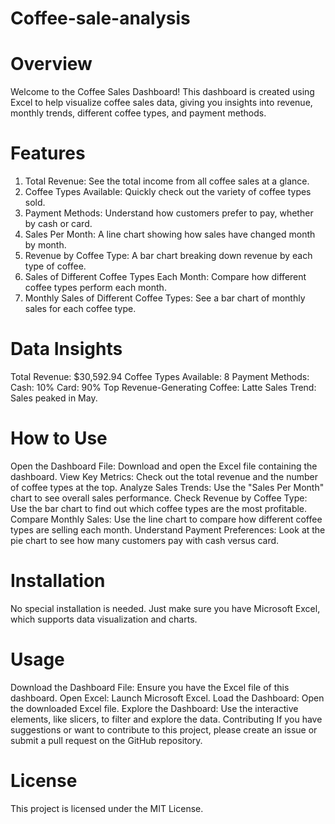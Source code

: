 # Coffee-sale-analysis

# Overview
Welcome to the Coffee Sales Dashboard! This dashboard is created using Excel to help visualize coffee sales data, giving you insights into revenue, monthly trends, different coffee types, and payment methods.

# Features
1. Total Revenue: See the total income from all coffee sales at a glance.
2. Coffee Types Available: Quickly check out the variety of coffee types sold.
3. Payment Methods: Understand how customers prefer to pay, whether by cash or card.
4. Sales Per Month: A line chart showing how sales have changed month by month.
5. Revenue by Coffee Type: A bar chart breaking down revenue by each type of coffee.
6. Sales of Different Coffee Types Each Month: Compare how different coffee types perform each month.
7. Monthly Sales of Different Coffee Types: See a bar chart of monthly sales for each coffee type.
# Data Insights
Total Revenue: $30,592.94
Coffee Types Available: 8
Payment Methods:
Cash: 10%
Card: 90%
Top Revenue-Generating Coffee: Latte
Sales Trend: Sales peaked in May.
# How to Use
Open the Dashboard File: Download and open the Excel file containing the dashboard.
View Key Metrics: Check out the total revenue and the number of coffee types at the top.
Analyze Sales Trends: Use the "Sales Per Month" chart to see overall sales performance.
Check Revenue by Coffee Type: Use the bar chart to find out which coffee types are the most profitable.
Compare Monthly Sales: Use the line chart to compare how different coffee types are selling each month.
Understand Payment Preferences: Look at the pie chart to see how many customers pay with cash versus card.
# Installation
No special installation is needed. Just make sure you have Microsoft Excel, which supports data visualization and charts.

# Usage
Download the Dashboard File: Ensure you have the Excel file of this dashboard.
Open Excel: Launch Microsoft Excel.
Load the Dashboard: Open the downloaded Excel file.
Explore the Dashboard: Use the interactive elements, like slicers, to filter and explore the data.
Contributing
If you have suggestions or want to contribute to this project, please create an issue or submit a pull request on the GitHub repository.

# License
This project is licensed under the MIT License.
